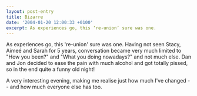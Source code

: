 ```yaml
---
layout: post-entry
title: Bizarre
date: '2004-01-20 12:00:33 +0100'
excerpt: As experiences go, this ‘re-union’ sure was one.
---
```

As experiences go, this 're-union' sure was one. Having not seen Stacy, Aimeé and Sarah for 5 years, conversation became very much limited to "How you been?" and "What you doing nowadays?" and not much else. Dan and Jon decided to ease the pain with much alcohol and got totally pissed, so in the end quite a funny old night!

A very interesting evening, making me realise just how much I've changed -- and how much everyone else has too.